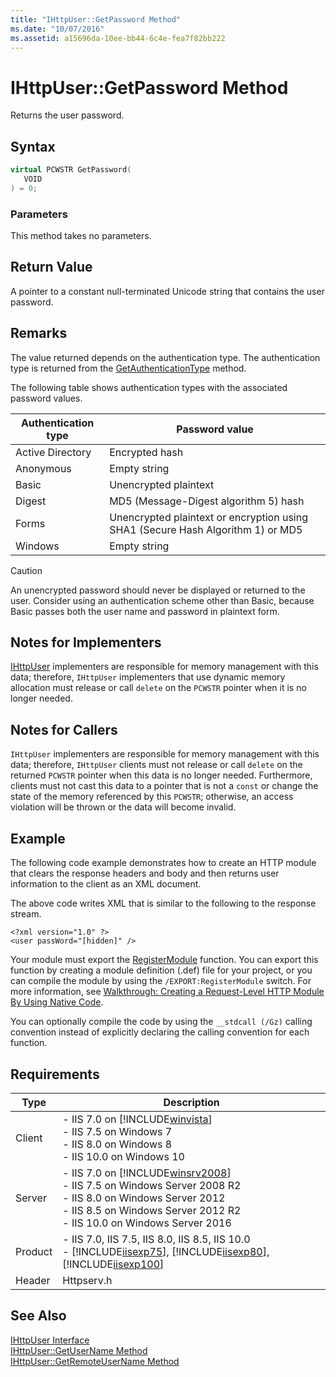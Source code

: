 ```yaml
---
title: "IHttpUser::GetPassword Method"
ms.date: "10/07/2016"
ms.assetid: a15696da-10ee-bb44-6c4e-fea7f82bb222
---
```

# IHttpUser::GetPassword Method
Returns the user password.  
  
## Syntax  
  
```cpp  
virtual PCWSTR GetPassword(  
   VOID  
) = 0;  
```  
  
### Parameters  
 This method takes no parameters.  
  
## Return Value  
 A pointer to a constant null-terminated Unicode string that contains the user password.  
  
## Remarks  
 The value returned depends on the authentication type. The authentication type is returned from the [GetAuthenticationType](../../web-development-reference\native-code-api-reference/ihttpuser-getauthenticationtype-method.md) method.  
  
 The following table shows authentication types with the associated password values.  
  
|Authentication type|Password value|  
|-------------------------|--------------------|  
|Active Directory|Encrypted hash|  
|Anonymous|Empty string|  
|Basic|Unencrypted plaintext|  
|Digest|MD5 (Message-Digest algorithm 5) hash|  
|Forms|Unencrypted plaintext or encryption using SHA1 (Secure Hash Algorithm 1) or MD5|  
|Windows|Empty string|  
  
> [!CAUTION]
>  An unencrypted password should never be displayed or returned to the user. Consider using an authentication scheme other than Basic, because Basic passes both the user name and password in plaintext form.  
  
## Notes for Implementers  
 [IHttpUser](../../web-development-reference\native-code-api-reference/ihttpuser-interface.md) implementers are responsible for memory management with this data; therefore, `IHttpUser` implementers that use dynamic memory allocation must release or call `delete` on the `PCWSTR` pointer when it is no longer needed.  
  
## Notes for Callers  
 `IHttpUser` implementers are responsible for memory management with this data; therefore, `IHttpUser` clients must not release or call `delete` on the returned `PCWSTR` pointer when this data is no longer needed. Furthermore, clients must not cast this data to a pointer that is not a `const` or change the state of the memory referenced by this `PCWSTR`; otherwise, an access violation will be thrown or the data will become invalid.  
  
## Example  
 The following code example demonstrates how to create an HTTP module that clears the response headers and body and then returns user information to the client as an XML document.  
  
<!-- TODO: review snippet reference  [!CODE [IHttpUser#4](IHttpUser#4)]  -->  
  
 The above code writes XML that is similar to the following to the response stream.  
  
```  
<?xml version="1.0" ?>  
<user passWord="[hidden]" />  
```  
  
 Your module must export the [RegisterModule](../../web-development-reference\native-code-api-reference/pfn-registermodule-function.md) function. You can export this function by creating a module definition (.def) file for your project, or you can compile the module by using the `/EXPORT:RegisterModule` switch. For more information, see [Walkthrough: Creating a Request-Level HTTP Module By Using Native Code](../../web-development-reference\native-code-development-overview\walkthrough-creating-a-request-level-http-module-by-using-native-code.md).  
  
 You can optionally compile the code by using the `__stdcall (/Gz)` calling convention instead of explicitly declaring the calling convention for each function.  
  
## Requirements  
  
|Type|Description|  
|----------|-----------------|  
|Client|-   IIS 7.0 on [!INCLUDE[winvista](../../wmi-provider/includes/winvista-md.md)]<br />-   IIS 7.5 on Windows 7<br />-   IIS 8.0 on Windows 8<br />-   IIS 10.0 on Windows 10|  
|Server|-   IIS 7.0 on [!INCLUDE[winsrv2008](../../wmi-provider/includes/winsrv2008-md.md)]<br />-   IIS 7.5 on Windows Server 2008 R2<br />-   IIS 8.0 on Windows Server 2012<br />-   IIS 8.5 on Windows Server 2012 R2<br />-   IIS 10.0 on Windows Server 2016|  
|Product|-   IIS 7.0, IIS 7.5, IIS 8.0, IIS 8.5, IIS 10.0<br />-   [!INCLUDE[iisexp75](../../web-development-reference/native-code-api-reference/includes/iisexp75-md.md)], [!INCLUDE[iisexp80](../../web-development-reference/native-code-api-reference/includes/iisexp80-md.md)], [!INCLUDE[iisexp100](../../web-development-reference/native-code-api-reference/includes/iisexp100-md.md)]|  
|Header|Httpserv.h|  
  
## See Also  
 [IHttpUser Interface](../../web-development-reference\native-code-api-reference/ihttpuser-interface.md)   
 [IHttpUser::GetUserName Method](../../web-development-reference\native-code-api-reference/ihttpuser-getusername-method.md)   
 [IHttpUser::GetRemoteUserName Method](../../web-development-reference\native-code-api-reference/ihttpuser-getremoteusername-method.md)